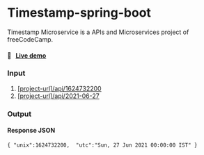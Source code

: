 # Timestamp-spring-boot
Timestamp Microservice is a APIs and Microservices project of freeCodeCamp.

#### 🚀  &nbsp; [Live demo](https://timestampspringboot.herokuapp.com/)

### Input
1. [[project-url]/api/1624732200](https://timestampspringboot.herokuapp.com/api/1624732200)
2. [[project-url]/api/2021-06-27](https://timestampspringboot.herokuapp.com/api/2021-06-27)

### Output
#### Response JSON
`{
	"unix":1624732200, 
	"utc":"Sun, 27 Jun 2021 00:00:00 IST"
}`

